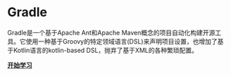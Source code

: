 # Gradle

Gradle是一个基于Apache Ant和Apache Maven概念的项目自动化构建开源工具。它使用一种基于Groovy的特定领域语言(DSL)来声明项目设置，也增加了基于Kotlin语言的kotlin-based DSL，抛弃了基于XML的各种繁琐配置。

[**开始学习**](/gradle/)